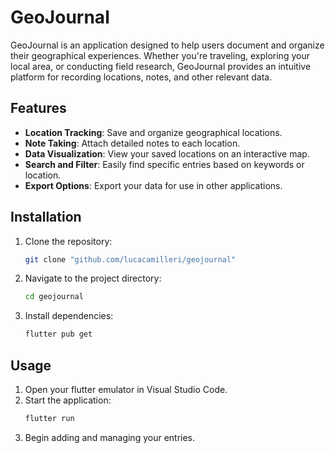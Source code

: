 # GeoJournal

GeoJournal is an application designed to help users document and organize their geographical experiences. Whether you're traveling, exploring your local area, or conducting field research, GeoJournal provides an intuitive platform for recording locations, notes, and other relevant data.

## Features

- **Location Tracking**: Save and organize geographical locations.
- **Note Taking**: Attach detailed notes to each location.
- **Data Visualization**: View your saved locations on an interactive map.
- **Search and Filter**: Easily find specific entries based on keywords or location.
- **Export Options**: Export your data for use in other applications.

## Installation

1. Clone the repository:
   ```bash
   git clone "github.com/lucacamilleri/geojournal"
   ```
2. Navigate to the project directory:
   ```bash
   cd geojournal
   ```
3. Install dependencies:
   ```bash
   flutter pub get
   ```

## Usage

1. Open your flutter emulator in Visual Studio Code.
2. Start the application:
   ```bash
   flutter run
   ```
3. Begin adding and managing your entries.